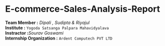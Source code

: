 # E-commerce-Sales-Analysis-Report
<b>Team Member :</b> <i>Dipali , Sudipta &amp; Riyajul </i>
<br><b>Institute :</b> `Yogoda Satsanga Palpara Mahavidyalava`
<br><b>Instractor :</b><i>Sourav Goswami</i>
<br><b>Internship Organization :</b> `Ardent Computech PVT LTD` 

